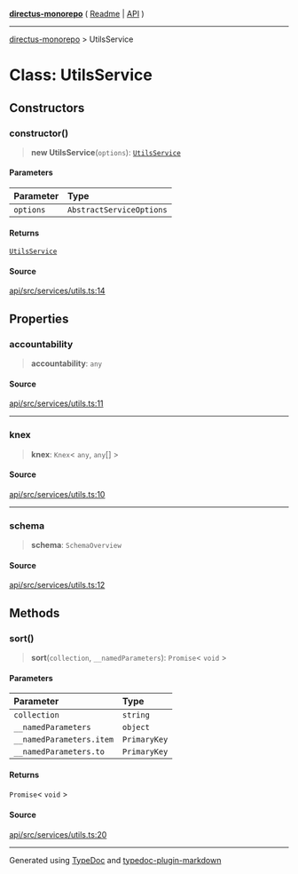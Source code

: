 [**directus-monorepo**](../README.md) ( [Readme](../README.md) \| [API](../API.md) )

---

[directus-monorepo](../API.md) > UtilsService

# Class: UtilsService

## Constructors

### constructor()

> **new UtilsService**(`options`): [`UtilsService`](class.UtilsService.md)

#### Parameters

| Parameter | Type                     |
| :-------- | :----------------------- |
| `options` | `AbstractServiceOptions` |

#### Returns

[`UtilsService`](class.UtilsService.md)

#### Source

[api/src/services/utils.ts:14](https://github.com/directus/directus/blob/67c008df3/api/src/services/utils.ts#L14)

## Properties

### accountability

> **accountability**: `any`

#### Source

[api/src/services/utils.ts:11](https://github.com/directus/directus/blob/67c008df3/api/src/services/utils.ts#L11)

---

### knex

> **knex**: `Knex`\< `any`, `any`[] \>

#### Source

[api/src/services/utils.ts:10](https://github.com/directus/directus/blob/67c008df3/api/src/services/utils.ts#L10)

---

### schema

> **schema**: `SchemaOverview`

#### Source

[api/src/services/utils.ts:12](https://github.com/directus/directus/blob/67c008df3/api/src/services/utils.ts#L12)

## Methods

### sort()

> **sort**(`collection`, `__namedParameters`): `Promise`\< `void` \>

#### Parameters

| Parameter                | Type         |
| :----------------------- | :----------- |
| `collection`             | `string`     |
| `__namedParameters`      | `object`     |
| `__namedParameters.item` | `PrimaryKey` |
| `__namedParameters.to`   | `PrimaryKey` |

#### Returns

`Promise`\< `void` \>

#### Source

[api/src/services/utils.ts:20](https://github.com/directus/directus/blob/67c008df3/api/src/services/utils.ts#L20)

---

Generated using [TypeDoc](https://typedoc.org/) and
[typedoc-plugin-markdown](https://www.npmjs.com/package/typedoc-plugin-markdown)
